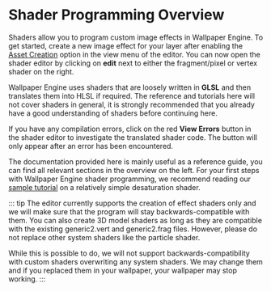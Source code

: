 # Shader Programming Overview

Shaders allow you to program custom image effects in Wallpaper Engine. To get started, create a new image effect for your layer after enabling the [Asset Creation](/wallpaper-engine-docs/scene/asset/sharing) option in the view menu of the editor. You can now open the shader editor by clicking on **edit** next to either the fragment/pixel or vertex shader on the right.

Wallpaper Engine uses shaders that are loosely written in **GLSL** and then translates them into HLSL if required. The reference and tutorials here will not cover shaders in general, it is strongly recommended that you already have a good understanding of shaders before continuing here.

If you have any compilation errors, click on the red **View Errors** button in the shader editor to investigate the translated shader code. The button will only appear after an error has been encountered.

The documentation provided here is mainly useful as a reference guide, you can find all relevant sections in the overview on the left. For your first steps with Wallpaper Engine shader programming, we recommend reading our [sample tutorial](/wallpaper-engine-docs/scene/shader/tutorials/desaturation) on a relatively simple desaturation shader.

::: tip
The editor currently supports the creation of effect shaders only and we will make sure that the program will stay backwards-compatible with them. You can also create 3D model shaders as long as they are compatible with the existing generic2.vert and generic2.frag files. However, please do not replace other system shaders like the particle shader.

While this is possible to do, we will not support backwards-compatibility with custom shaders overwriting any system shaders. We may change them and if you replaced them in your wallpaper, your wallpaper may stop working.
:::
